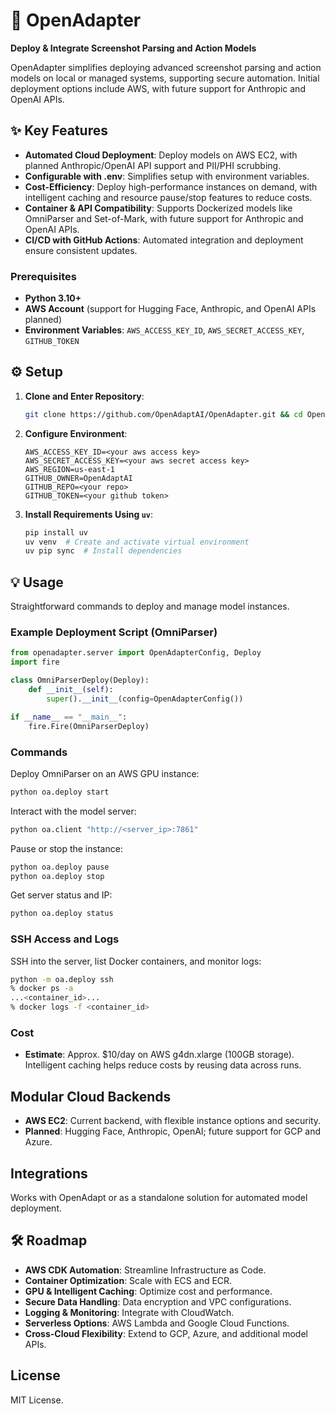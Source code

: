 # 🚀 OpenAdapter

**Deploy & Integrate Screenshot Parsing and Action Models**

OpenAdapter simplifies deploying advanced screenshot parsing and action models on local or managed systems, supporting secure automation. Initial deployment options include AWS, with future support for Anthropic and OpenAI APIs.

## ✨ Key Features
- **Automated Cloud Deployment**: Deploy models on AWS EC2, with planned Anthropic/OpenAI API support and PII/PHI scrubbing.
- **Configurable with .env**: Simplifies setup with environment variables.
- **Cost-Efficiency**: Deploy high-performance instances on demand, with intelligent caching and resource pause/stop features to reduce costs.
- **Container & API Compatibility**: Supports Dockerized models like OmniParser and Set-of-Mark, with future support for Anthropic and OpenAI APIs.
- **CI/CD with GitHub Actions**: Automated integration and deployment ensure consistent updates.

### Prerequisites
- **Python 3.10+**
- **AWS Account** (support for Hugging Face, Anthropic, and OpenAI APIs planned)
- **Environment Variables**: `AWS_ACCESS_KEY_ID`, `AWS_SECRET_ACCESS_KEY`, `GITHUB_TOKEN`

## ⚙️ Setup

1. **Clone and Enter Repository**:
   ```bash
   git clone https://github.com/OpenAdaptAI/OpenAdapter.git && cd OpenAdapter
   ```

2. **Configure Environment**:
   ```plaintext
   AWS_ACCESS_KEY_ID=<your aws access key>
   AWS_SECRET_ACCESS_KEY=<your aws secret access key>
   AWS_REGION=us-east-1
   GITHUB_OWNER=OpenAdaptAI
   GITHUB_REPO=<your repo>
   GITHUB_TOKEN=<your github token>
   ```

3. **Install Requirements Using `uv`**:
   ```bash
   pip install uv
   uv venv  # Create and activate virtual environment
   uv pip sync  # Install dependencies
   ```

## 💡 Usage
Straightforward commands to deploy and manage model instances.

### Example Deployment Script (OmniParser)
```python
from openadapter.server import OpenAdapterConfig, Deploy
import fire

class OmniParserDeploy(Deploy):
    def __init__(self):
        super().__init__(config=OpenAdapterConfig())

if __name__ == "__main__":
    fire.Fire(OmniParserDeploy)
```

### Commands
Deploy OmniParser on an AWS GPU instance:
```bash
python oa.deploy start
```

Interact with the model server:
```bash
python oa.client "http://<server_ip>:7861"
```

Pause or stop the instance:
```bash
python oa.deploy pause
python oa.deploy stop
```

Get server status and IP:
```bash
python oa.deploy status
```

### SSH Access and Logs
SSH into the server, list Docker containers, and monitor logs:
```bash
python -m oa.deploy ssh
% docker ps -a
...<container_id>...
% docker logs -f <container_id>
```

### Cost
- **Estimate**: Approx. $10/day on AWS g4dn.xlarge (100GB storage). Intelligent caching helps reduce costs by reusing data across runs.

## Modular Cloud Backends
- **AWS EC2**: Current backend, with flexible instance options and security.
- **Planned**: Hugging Face, Anthropic, OpenAI; future support for GCP and Azure.

## Integrations
Works with OpenAdapt or as a standalone solution for automated model deployment.

## 🛠️ Roadmap
- **AWS CDK Automation**: Streamline Infrastructure as Code.
- **Container Optimization**: Scale with ECS and ECR.
- **GPU & Intelligent Caching**: Optimize cost and performance.
- **Secure Data Handling**: Data encryption and VPC configurations.
- **Logging & Monitoring**: Integrate with CloudWatch.
- **Serverless Options**: AWS Lambda and Google Cloud Functions.
- **Cross-Cloud Flexibility**: Extend to GCP, Azure, and additional model APIs.

## License
MIT License.
